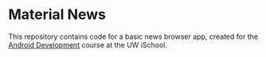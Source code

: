 # Material News
This repository contains code for a basic news browser app, created for the [Android Development](https://canvas.uw.edu/courses/1160645) course at the UW iSchool.
